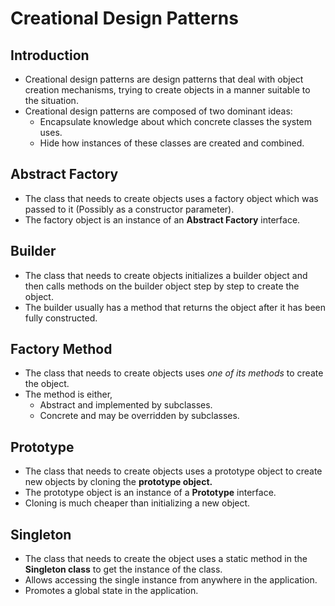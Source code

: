 # Creational Design Patterns

## Introduction

- Creational design patterns are design patterns that deal with object creation mechanisms, trying to create objects in
  a manner suitable to the situation.
- Creational design patterns are composed of two dominant ideas:
    - Encapsulate knowledge about which concrete classes the system uses.
    - Hide how instances of these classes are created and combined.

## Abstract Factory

- The class that needs to create objects uses a factory object which was passed to it (Possibly as a constructor
  parameter).
- The factory object is an instance of an **Abstract Factory** interface.

## Builder

- The class that needs to create objects initializes a builder object and then calls methods on the builder object step
  by step to create the object.
- The builder usually has a method that returns the object after it has been fully constructed.

## Factory Method

- The class that needs to create objects uses _one of its methods_ to create the object.
- The method is either,
    - Abstract and implemented by subclasses.
    - Concrete and may be overridden by subclasses.

## Prototype

- The class that needs to create objects uses a prototype object to create new objects by cloning the **prototype
  object.**
- The prototype object is an instance of a **Prototype** interface.
- Cloning is much cheaper than initializing a new object.

## Singleton

- The class that needs to create the object uses a static method in the **Singleton class** to get the instance of the
  class.
- Allows accessing the single instance from anywhere in the application.
- Promotes a global state in the application.
